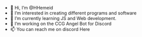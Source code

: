 - 👋 Hi, I’m @HHemeid
- 👀 I’m interested in creating different programs and software
- 🌱 I’m currently learning JS and Web development. 
- 💞️ I’m working on the CCG Angel Bot for Discord
- 📫 You can reach me on discord Here

<!---
HHemeid/HHemeid is a ✨ special ✨ repository because its `README.md` (this file) appears on your GitHub profile.
You can click the Preview link to take a look at your changes.
--->
